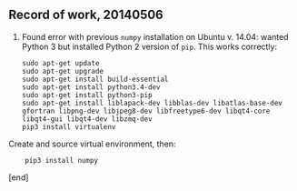 ## Record of work, 20140506

 1. Found error with previous `numpy` installation on Ubuntu v. 14.04: wanted Python 3 but installed Python 2 version of `pip`. This works correctly:

        sudo apt-get update
        sudo apt-get upgrade
        sudo apt-get install build-essential
        sudo apt-get install python3.4-dev
        sudo apt-get install python3-pip
        sudo apt-get install liblapack-dev libblas-dev libatlas-base-dev gfortran libpng-dev libjpeg8-dev libfreetype6-dev libqt4-core libqt4-gui libqt4-dev libzmq-dev
        pip3 install virtualenv

   Create and source virtual environment, then: 

        pip3 install numpy

[end]
